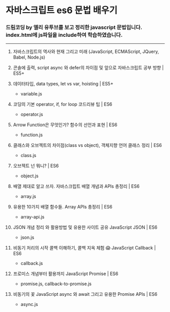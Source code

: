 # 자바스크립트 es6 문법 배우기

### 드림코딩 by 엘리 유투브를 보고 정리한 javascript 문법입니다. index.html에 js파일을 include하여 학습하였습니다.
---
1. 자바스크립트의 역사와 현재 그리고 미래 (JavaScript, ECMAScript, JQuery, Babel, Node.js)

2. 콘솔에 출력, script async 와 defer의 차이점 및 앞으로 자바스크립트 공부 방향 | ES5+
    
3. 데이터타입, data types, let vs var, hoisting | ES5+
    - variable.js
4. 코딩의 기본 operator, if, for loop 코드리뷰 팁 | ES6
    - operator.js
5. Arrow Function은 무엇인가? 함수의 선언과 표현 | ES6
    - function.js
6. 클래스와 오브젝트의 차이점(class vs object), 객체지향 언어 클래스 정리 | ES6
    - class.js
7. 오브젝트 넌 뭐니? | ES6
    - object.js 
8. 배열 제대로 알고 쓰자. 자바스크립트 배열 개념과 APIs 총정리 | ES6
    - array.js
9. 유용한 10가지 배열 함수들. Array APIs 총정리 | ES6
    - array-api.js
10. JSON 개념 정리 와 활용방법 및 유용한 사이트 공유 JavaScript JSON | ES6
    - json.js
11. 비동기 처리의 시작 콜백 이해하기, 콜백 지옥 체험 😱 JavaScript Callback | ES6
    - callback.js
12. 프로미스 개념부터 활용까지 JavaScript Promise | ES6
    - promise.js, callback-to-promise.js
13. 비동기의 꽃 JavaScript async 와 await 그리고 유용한 Promise APIs | ES6
    - async.js
